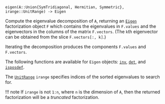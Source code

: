 ```
eigen(A::Union{SymTridiagonal, Hermitian, Symmetric}, irange::UnitRange) -> Eigen
```

Compute the eigenvalue decomposition of `A`, returning an [`Eigen`](@ref) factorization object `F` which contains the eigenvalues in `F.values` and the eigenvectors in the columns of the matrix `F.vectors`. (The `k`th eigenvector can be obtained from the slice `F.vectors[:, k]`.)

Iterating the decomposition produces the components `F.values` and `F.vectors`.

The following functions are available for `Eigen` objects: [`inv`](@ref), [`det`](@ref), and [`isposdef`](@ref).

The [`UnitRange`](@ref) `irange` specifies indices of the sorted eigenvalues to search for.

!!! note
    If `irange` is not `1:n`, where `n` is the dimension of `A`, then the returned factorization will be a *truncated* factorization.

